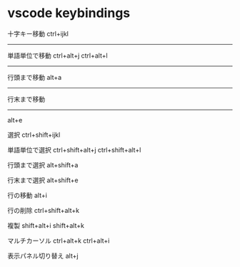 # vscode keybindings


十字キー移動
ctrl+ijkl
***
単語単位で移動 
ctrl+alt+j 
ctrl+alt+l
***
行頭まで移動
alt+a
***
行末まで移動 
***
alt+e

選択 
ctrl+shift+ijkl

単語単位で選択 
ctrl+shift+alt+j 
ctrl+shift+alt+l

行頭まで選択 
alt+shift+a

行末まで選択 
alt+shift+e

行の移動 
alt+i

行の削除 
ctrl+shift+alt+k

複製 
shift+alt+i 
shift+alt+k

マルチカーソル 
ctrl+alt+k 
ctrl+alt+i

表示パネル切り替え 
alt+j
